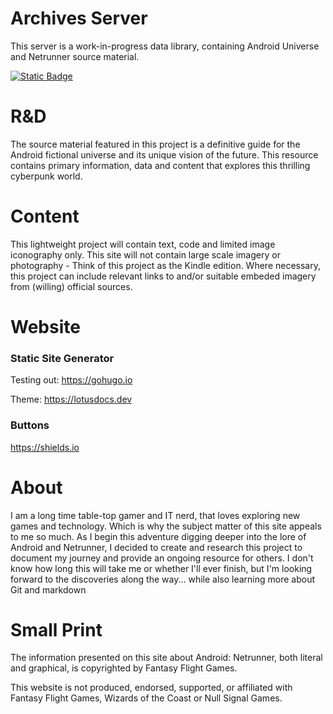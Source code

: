 # Archives Server

This server is a work-in-progress data library, containing Android Universe and Netrunner source material.

[![Static Badge](https://img.shields.io/badge/Archives_Server-ALPHA-blue?style=flat)](https://archivesserver.github.io)

# R&D

The source material featured in this project is a definitive guide for the Android fictional universe and its unique vision of the future. This resource contains primary information, data and content that explores this thrilling cyberpunk world.

# Content

This lightweight project will contain text, code and limited image iconography only. This site will not contain large scale imagery or photography - Think of this project as the Kindle edition. Where necessary, this project can include relevant links to and/or suitable embeded imagery from (willing) official sources.

# Website

### Static Site Generator
Testing out: https://gohugo.io

Theme: https://lotusdocs.dev

### Buttons
https://shields.io

# About

I am a long time table-top gamer and IT nerd, that loves exploring new games and technology. Which is why the subject matter of this site appeals to me so much. As I begin this adventure digging deeper into the lore of Android and Netrunner, I decided to create and research this project to document my journey and provide an ongoing resource for others. I don't know how long this will take me or whether I'll ever finish, but I'm looking forward to the discoveries along the way... while also learning more about Git and markdown

# Small Print

The information presented on this site about Android: Netrunner, both literal and graphical, is copyrighted by Fantasy Flight Games.

This website is not produced, endorsed, supported, or affiliated with Fantasy Flight Games, Wizards of the Coast or Null Signal Games.



